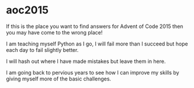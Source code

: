 # aoc2015


If this is the place you want to find answers for Advent of Code 2015 then you may have come to the wrong place! 

I am teaching myself Python as I go, I will fail more than I succeed but hope each day to fail slightly better. 

I will hash out where I have made mistakes but leave them in here.  

I am going back to pervious years to see how I can improve my skills by giving myself more of the basic challenges. 
